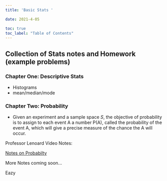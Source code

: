 ```yaml
---
title: 'Basic Stats '

date: 2021-4-05

toc: true
toc_label: "Table of Contents" 
---
```



## Collection of Stats notes and Homework (example problems)

### Chapter One: Descriptive Stats

* Histograms
* mean/median/mode


### Chapter Two: Probability

* Given an experiment and a sample space *S*, the objective of probability is to assign to each event A a number P(A), called the probability of the event A, which will give a precise measure of the chance the A will occur.

Professor Lenoard Video Notes:

[Notes on Probabilty](/Files/stats/prob_notes.pdf)

More Notes coming soon...

Eazy